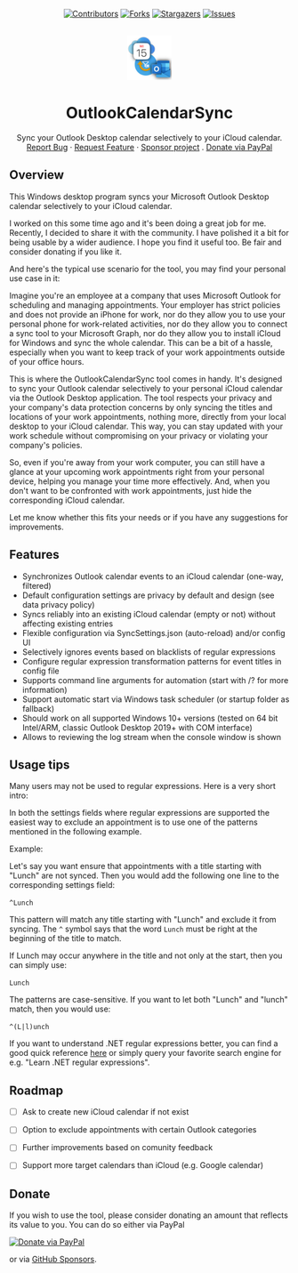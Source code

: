 <!-- SHIELDS -->
<div align="center">

[![Contributors][contributors-shield]][contributors-url]
[![Forks][forks-shield]][forks-url]
[![Stargazers][stars-shield]][stars-url]
[![Issues][issues-shield]][issues-url]

</div>

<!-- PROJECT LOGO -->
<br />
<div align="center">
  <a href="https://github.com/thgossler/OutlookCalendarSync-pub">
    <img src="images/logo.png" alt="Logo" width="80" height="80">
  </a>

  <h1 align="center">OutlookCalendarSync</h1>

  <p align="center">
    Sync your Outlook Desktop calendar selectively to your iCloud calendar.
    <br />
    <a href="https://github.com/thgossler/OutlookCalendarSync-pub/issues">Report Bug</a>
    ·
    <a href="https://github.com/thgossler/OutlookCalendarSync-pub/issues">Request Feature</a>
    ·
    <a href="https://github.com/sponsors/thgossler">Sponsor project</a>
    .
    <a href="https://www.paypal.com/donate/?hosted_button_id=JVG7PFJ8DMW7J">Donate via PayPal</a>
  </p>
</div>


## Overview

This Windows desktop program syncs your Microsoft Outlook Desktop calendar selectively to your iCloud calendar.

I worked on this some time ago and it's been doing a great job for me. Recently, I decided to share it with 
the community. I have polished it a bit for being usable by a wider audience. I hope you find it useful too. 
Be fair and consider donating if you like it.

And here's the typical use scenario for the tool, you may find your personal use case in it:

Imagine you're an employee at a company that uses Microsoft Outlook for scheduling and managing appointments. 
Your employer has strict policies and does not provide an iPhone for work, nor do they allow you to use your 
personal phone for work-related activities, nor do they allow you to connect a sync tool to your Microsoft 
Graph, nor do they allow you to install iCloud for Windows and sync the whole calendar. This can be a bit 
of a hassle, especially when you want to keep track of your work appointments outside of your office hours.

This is where the OutlookCalendarSync tool comes in handy. It's designed to sync your Outlook calendar 
selectively to your personal iCloud calendar via the Outlook Desktop application. The tool respects your privacy 
and your company's data protection concerns by only syncing the titles and locations of your work appointments, 
nothing more, directly from your local desktop to your iCloud calendar. This way, you can stay updated with 
your work schedule without compromising on your privacy or violating your company's policies.

So, even if you're away from your work computer, you can still have a glance at your upcoming work 
appointments right from your personal device, helping you manage your time more effectively. And, when you
don't want to be confronted with work appointments, just hide the corresponding iCloud calendar.

Let me know whether this fits your needs or if you have any suggestions for improvements.


## Features

- Synchronizes Outlook calendar events to an iCloud calendar (one-way, filtered)
- Default configuration settings are privacy by default and design (see data privacy policy)
- Syncs reliably into an existing iCloud calendar (empty or not) without affecting existing entries
- Flexible configuration via SyncSettings.json (auto-reload) and/or config UI
- Selectively ignores events based on blacklists of regular expressions
- Configure regular expression transformation patterns for event titles in config file
- Supports command line arguments for automation (start with /? for more information)
- Support automatic start via Windows task scheduler (or startup folder as fallback)
- Should work on all supported Windows 10+ versions (tested on 64 bit Intel/ARM, classic Outlook Desktop 2019+ with COM interface)
- Allows to reviewing the log stream when the console window is shown


## Usage tips

Many users may not be used to regular expressions. Here is a very short intro:

In both the settings fields where regular expressions are supported the easiest way 
to exclude an appointment is to use one of the patterns mentioned in the following example.

Example:

Let's say you want ensure that appointments with a title starting with "Lunch" 
are not synced. Then you would add the following one line to the corresponding 
settings field:

`^Lunch`

This pattern will match any title starting with "Lunch" and exclude it from syncing. 
The `^` symbol says that the word `Lunch` must be right at the beginning of the title
to match.

If Lunch may occur anywhere in the title and not only at the start, then you can simply use:

`Lunch`

The patterns are case-sensitive. If you want to let both "Lunch" and "lunch" match, then
you would use:

`^(L|l)unch`

If you want to understand .NET regular expressions better, you can find a good
quick reference [here](https://download.microsoft.com/download/D/2/4/D240EBF6-A9BA-4E4F-A63F-AEB6DA0B921C/Regular%20expressions%20quick%20reference.pdf) 
or simply query your favorite search engine for e.g. "Learn .NET regular expressions".


## Roadmap

- [ ] Ask to create new iCloud calendar if not exist
- [ ] Option to exclude appointments with certain Outlook categories
- [ ] Further improvements based on comunity feedback
- [ ] Support more target calendars than iCloud (e.g. Google calendar)


## Donate

If you wish to use the tool, please consider donating an amount that reflects its value to you. You can do so either via PayPal

[![Donate via PayPal](https://www.paypalobjects.com/en_US/i/btn/btn_donate_LG.gif)](https://www.paypal.com/donate/?hosted_button_id=JVG7PFJ8DMW7J)

or via [GitHub Sponsors](https://github.com/sponsors/thgossler).


<!-- MARKDOWN LINKS & IMAGES (https://www.markdownguide.org/basic-syntax/#reference-style-links) -->
[contributors-shield]: https://img.shields.io/github/contributors/thgossler/OutlookCalendarSync-pub.svg
[contributors-url]: https://github.com/thgossler/OutlookCalendarSync-pub/graphs/contributors
[forks-shield]: https://img.shields.io/github/forks/thgossler/OutlookCalendarSync-pub.svg
[forks-url]: https://github.com/thgossler/OutlookCalendarSync-pub/network/members
[stars-shield]: https://img.shields.io/github/stars/thgossler/OutlookCalendarSync-pub.svg
[stars-url]: https://github.com/thgossler/OutlookCalendarSync-pub/stargazers
[issues-shield]: https://img.shields.io/github/issues/thgossler/OutlookCalendarSync-pub.svg
[issues-url]: https://github.com/thgossler/OutlookCalendarSync-pub/issues
